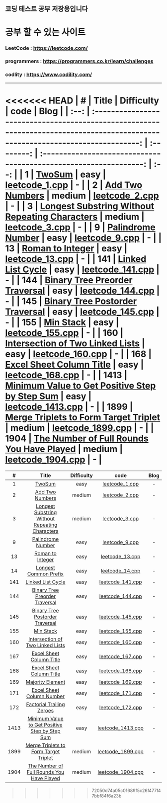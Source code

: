 ## 코딩 테스트 공부 저장용입니다

# 공부 할 수 있는 사이트

### LeetCode : https://leetcode.com/

### programmers : https://programmers.co.kr/learn/challenges

### codlity : https://www.codility.com/

---

<<<<<<< HEAD
|  #   |                                                              Title                                                              | Difficulty |                               code                                | Blog |
| :--: | :-----------------------------------------------------------------------------------------------------------------------------: | :--------: | :---------------------------------------------------------------: | :--: |
|  1   |                                        [TwoSum](https://leetcode.com/problems/two-sum/)                                         |    easy    |    [leetcode_1.cpp](LeetCode/LeetCode/LeetCode/leetcode_1.cpp)    |  -   |
|  2   |                                [Add Two Numbers](https://leetcode.com/problems/add-two-numbers)                                 |   medium   |    [leetcode_2.cpp](LeetCode/LeetCode/LeetCode/leetcode_2.cpp)    |  -   |
|  3   | [Longest Substring Without Repeating Characters](https://leetcode.com/problems/longest-substring-without-repeating-characters)  |   medium   |    [leetcode_3.cpp](LeetCode/LeetCode/LeetCode/leetcode_3.cpp)    |  -   |
|  9   |                              [Palindrome Number](https://leetcode.com/problems/palindrome-number/)                              |    easy    |    [leetcode_9.cpp](LeetCode/LeetCode/LeetCode/leetcode_9.cpp)    |  -   |
|  13  |                               [Roman to Integer](https://leetcode.com/problems/roman-to-integer/)                               |    easy    |   [leetcode_13.cpp](LeetCode/LeetCode/LeetCode/leetcode_13.cpp)   |  -   |
| 141  |                              [Linked List Cycle](https://leetcode.com/problems/linked-list-cycle/)                              |    easy    |  [leetcode_141.cpp](LeetCode/LeetCode/LeetCode/leetcode_141.cpp)  |  -   |
| 144  |                 [Binary Tree Preorder Traversal](https://leetcode.com/problems/binary-tree-preorder-traversal/)                 |    easy    |  [leetcode_144.cpp](LeetCode/LeetCode/LeetCode/leetcode_144.cpp)  |  -   |
| 145  |                [Binary Tree Postorder Traversal](https://leetcode.com/problems/binary-tree-postorder-traversal/)                |    easy    |  [leetcode_145.cpp](LeetCode/LeetCode/LeetCode/leetcode_145.cpp)  |  -   |
| 155  |                                      [Min Stack](https://leetcode.com/problems/min-stack/)                                      |    easy    |  [leetcode_155.cpp](LeetCode/LeetCode/LeetCode/leetcode_155.cpp)  |  -   |
| 160  |               [Intersection of Two Linked Lists](https://leetcode.com/problems/intersection-of-two-linked-lists/)               |    easy    |  [leetcode_160.cpp](LeetCode/LeetCode/LeetCode/leetcode_160.cpp)  |  -   |
| 168  |                       [Excel Sheet Column Title](https://leetcode.com/problems/excel-sheet-column-title/)                       |    easy    |  [leetcode_168.cpp](LeetCode/LeetCode/LeetCode/leetcode_168.cpp)  |  -   |
| 1413 | [Minimum Value to Get Positive Step by Step Sum](https://leetcode.com/problems/minimum-value-to-get-positive-step-by-step-sum/) |    easy    | [leetcode_1413.cpp](LeetCode/LeetCode/LeetCode/leetcode_1413.cpp) |  -   |
| 1899 |          [Merge Triplets to Form Target Triplet](https://leetcode.com/problems/merge-triplets-to-form-target-triplet/)          |   medium   | [leetcode_1899.cpp](LeetCode/LeetCode/LeetCode/leetcode_1899.cpp) |  -   |
| 1904 |      [The Number of Full Rounds You Have Played](https://leetcode.com/problems/the-number-of-full-rounds-you-have-played/)      |   medium   | [leetcode_1904.cpp](LeetCode/LeetCode/LeetCode/leetcode_1904.cpp) |  -   |
=======
|#|Title|Difficulty|code|Blog|
| :---: | :---: | :---: | :---: | :---: |
|1|[TwoSum](https://leetcode.com/problems/two-sum/)|easy|[leetcode_1.cpp](LeetCode/LeetCode/LeetCode/LeetCode/leetcode_1.cpp)|-|
|2|[Add Two Numbers](https://leetcode.com/problems/add-two-numbers)|medium|[leetcode_2.cpp](LeetCode/LeetCode/LeetCode/leetcode_2.cpp)|-|
|3|[Longest Substring Without Repeating Characters](https://leetcode.com/problems/longest-substring-without-repeating-characters)|medium|[leetcode_3.cpp](LeetCode/LeetCode/LeetCode/leetcode_3.cpp)|-|
|9|[Palindrome Number](https://leetcode.com/problems/palindrome-number/)|easy|[leetcode_9.cpp](LeetCode/LeetCode/LeetCode/leetcode_9.cpp)|-|
|13|[Roman to Integer](https://leetcode.com/problems/roman-to-integer/)|easy|[leetcode_13.cpp](LeetCode/LeetCode/LeetCode/leetcode_13.cpp)|-|
|14|[Longest Common Prefix](https://leetcode.com/problems/longest-common-prefix/)|easy|[leetcode_14.cpp](LeetCode/LeetCode/LeetCode/leetcode_14.cpp)|-|
|141|[Linked List Cycle](https://leetcode.com/problems/linked-list-cycle/)|easy|[leetcode_141.cpp](LeetCode/LeetCode/LeetCode/leetcode_141.cpp)|-|
|144|[Binary Tree Preorder Traversal](https://leetcode.com/problems/binary-tree-preorder-traversal/)|easy|[leetcode_144.cpp](LeetCode/LeetCode/LeetCode/leetcode_144.cpp)|-|
|145|[Binary Tree Postorder Traversal](https://leetcode.com/problems/binary-tree-postorder-traversal/)|easy|[leetcode_145.cpp](LeetCode/LeetCode/LeetCode/leetcode_145.cpp)|-|
|155|[Min Stack](https://leetcode.com/problems/min-stack/)|easy|[leetcode_155.cpp](LeetCode/LeetCode/LeetCode/leetcode_155.cpp)|-|
|160|[Intersection of Two Linked Lists](https://leetcode.com/problems/intersection-of-two-linked-lists/)|easy|[leetcode_160.cpp](LeetCode/LeetCode/LeetCode/leetcode_160.cpp)|-|
|167|[Excel Sheet Column Title](https://leetcode.com/problems/two-sum-ii-input-array-is-sorted/)|easy|[leetcode_167.cpp](LeetCode/LeetCode/LeetCode/leetcode_167.cpp)|-|
|168|[Excel Sheet Column Title](https://leetcode.com/problems/excel-sheet-column-title/)|easy|[leetcode_168.cpp](LeetCode/LeetCode/LeetCode/leetcode_168.cpp)|-|
|169|[Majority Element](https://leetcode.com/problems/majority-element/)|easy|[leetcode_169.cpp](LeetCode/LeetCode/LeetCode/leetcode_169.cpp)|-|
|171|[Excel Sheet Column Number](https://leetcode.com/problems/excel-sheet-column-number/)|easy|[leetcode_171.cpp](LeetCode/LeetCode/LeetCode/leetcode_171.cpp)|-|
|172|[Factorial Trailing Zeroes](https://leetcode.com/problems/factorial-trailing-zeroes/)|easy|[leetcode_172.cpp](LeetCode/LeetCode/LeetCode/leetcode_172.cpp)|-|
|1413|[Minimum Value to Get Positive Step by Step Sum](https://leetcode.com/problems/minimum-value-to-get-positive-step-by-step-sum/)|easy|[leetcode_1413.cpp](LeetCode/LeetCode/LeetCode/leetcode_1413.cpp)|-|
|1899|[Merge Triplets to Form Target Triplet](https://leetcode.com/problems/merge-triplets-to-form-target-triplet/)|medium|[leetcode_1899.cpp](LeetCode/LeetCode/LeetCode/leetcode_1899.cpp)|-|
|1904|[The Number of Full Rounds You Have Played](https://leetcode.com/problems/the-number-of-full-rounds-you-have-played/)|medium|[leetcode_1904.cpp](LeetCode/LeetCode/LeetCode/leetcode_1904.cpp)|-|
>>>>>>> 72050d74a05c01689f5c26f477f47bbf84f6a23b
